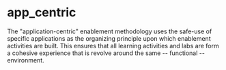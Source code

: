 # app_centric

The "application-centric" enablement methodology uses the safe-use of specific applications as the organizing principle upon which enablement activities are built. This ensures that all learning activities and labs are form a cohesive experience that is revolve around the same -- functional -- environment.
